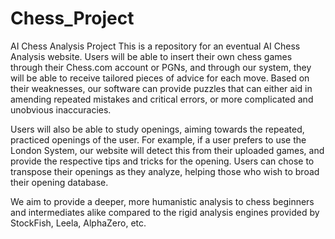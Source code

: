 # Chess_Project
AI Chess Analysis Project 
This is a repository for an eventual AI Chess Analysis website. Users will be able to insert their own chess games through their Chess.com account or PGNs, and through our system, they will be able to receive tailored pieces of advice for each move. Based on their weaknesses, our software can provide puzzles that can either aid in amending repeated mistakes and critical errors, or more complicated and unobvious inaccuracies. 

Users will also be able to study openings, aiming towards the repeated, practiced openings of the user. For example, if a user prefers to use the London System, our website will detect this from their uploaded games, and provide the respective tips and tricks for the opening. Users can chose to transpose their openings as they analyze, helping those who wish to broad their opening database.

We aim to provide a deeper, more humanistic analysis to chess beginners and intermediates alike compared to the rigid analysis engines provided by StockFish, Leela, AlphaZero, etc.
